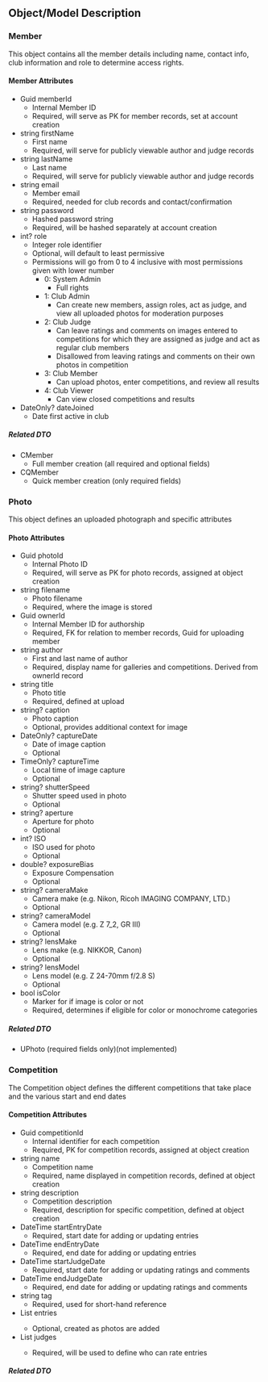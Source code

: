 ## Object/Model Description
### Member
This object contains all the member details including name, contact info, club information and role to determine access rights.
#### Member Attributes
- Guid memberId
    - Internal Member ID
    - Required, will serve as PK for member records, set at account creation
- string firstName
    - First name
    - Required, will serve for publicly viewable author and judge records
- string lastName
    - Last name
    - Required, will serve for publicly viewable author and judge records
- string email
    - Member email
    - Required, needed for club records and contact/confirmation
- string password
    - Hashed password string
    - Required, will be hashed separately at account creation
- int? role
    - Integer role identifier
    - Optional, will default to least permissive
    - Permissions will go from 0 to 4 inclusive with most permissions given with lower number
        - 0: System Admin
            - Full rights
        - 1: Club Admin
            - Can create new members, assign roles, act as judge, and view all uploaded photos for moderation purposes
        - 2: Club Judge
            - Can leave ratings and comments on images entered to competitions for which they are assigned as judge and act as regular club members
            - Disallowed from leaving ratings and comments on their own photos in competition
        - 3: Club Member
            - Can upload photos, enter competitions, and review all results
        - 4: Club Viewer
            - Can view closed competitions and results
- DateOnly? dateJoined
    - Date first active in club

##### Related DTO
- CMember
    - Full member creation (all required and optional fields)
- CQMember
    - Quick member creation (only required fields)

### Photo
This object defines an uploaded photograph and specific attributes
#### Photo Attributes
- Guid photoId
    - Internal Photo ID
    - Required, will serve as PK for photo records, assigned at object creation
- string filename
    - Photo filename
    - Required, where the image is stored
- Guid ownerId
    - Internal Member ID for authorship
    - Required, FK for relation to member records, Guid for uploading member
- string author
    - First and last name of author
    - Required, display name for galleries and competitions. Derived from ownerId record
- string title
    - Photo title
    - Required, defined at upload
- string? caption
    - Photo caption
    - Optional, provides additional context for image
- DateOnly? captureDate
    - Date of image caption
    - Optional
- TimeOnly? captureTime
    - Local time of image capture
    - Optional
- string? shutterSpeed
    - Shutter speed used in photo
    - Optional
- string? aperture
    - Aperture for photo
    - Optional
- int? ISO
    - ISO used for photo
    - Optional
- double? exposureBias
    - Exposure Compensation
    - Optional
- string? cameraMake
    - Camera make (e.g. Nikon, Ricoh IMAGING COMPANY, LTD.)
    - Optional
- string? cameraModel
    - Camera model (e.g. Z 7_2, GR III)
    - Optional
- string? lensMake
    - Lens make (e.g. NIKKOR, Canon)
    - Optional
- string? lensModel
    - Lens model (e.g. Z 24-70mm f/2.8 S)
    - Optional
- bool isColor
    - Marker for if image is color or not
    - Required, determines if eligible for color or monochrome categories
##### Related DTO
- UPhoto (required fields only)(not implemented)

### Competition
The Competition object defines the different competitions that take place and the various start and end dates
#### Competition Attributes
- Guid competitionId
    - Internal identifier for each competition
    - Required, PK for competition records, assigned at object creation
- string name
    - Competition name
    - Required, name displayed in competition records, defined at object creation
- string description
    - Competition description
    - Required, description for specific competition, defined at object creation
- DateTime startEntryDate
    - Required, start date for adding or updating entries
- DateTime endEntryDate
    - Required, end date for adding or updating entries
- DateTime startJudgeDate
    - Required, start date for adding or updating ratings and comments
- DateTime endJudgeDate
    - Required, end date for adding or updating ratings and comments
- string tag
    - Required, used for short-hand reference
- List<Photo> entries
    - Optional, created as photos are added
- List<Member> judges
    - Required, will be used to define who can rate entries
##### Related DTO